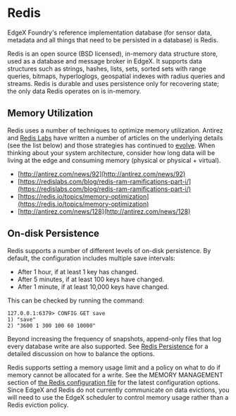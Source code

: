 # Redis

EdgeX Foundry's reference implementation database (for sensor data, metadata and all things that need to be persisted in a database) is Redis.

Redis is an open source (BSD licensed), in-memory data structure store, used as a database and message broker in EdgeX. It supports data structures such as strings, hashes, lists, sets, sorted sets with range queries, bitmaps, hyperloglogs, geospatial indexes with radius queries and streams. Redis is durable and uses persistence only for recovering state; the only data Redis operates on is in-memory.

## Memory Utilization

Redis uses a number of techniques to optimize memory utilization. Antirez and [Redis Labs](https://redislabs.com/) have written a number of articles on the underlying details (see the list below) and those strategies has continued to [evolve](http://antirez.com/news/128). When thinking about your system architecture, consider how long data will be living at the edge and consuming memory (physical or physical + virtual).

- [http://antirez.com/news/92](http://antirez.com/news/92)
- [https://redislabs.com/blog/redis-ram-ramifications-part-i/](https://redislabs.com/blog/redis-ram-ramifications-part-i/)
- [https://redis.io/topics/memory-optimization](https://redis.io/topics/memory-optimization)
- [http://antirez.com/news/128](http://antirez.com/news/128)

## On-disk Persistence

Redis supports a number of different levels of on-disk persistence. By default, the configuration includes multiple save intervals:

- After 1 hour, if at least 1 key has changed.
- After 5 minutes, if at least 100 keys have changed.
- After 1 minute, if at least 10,000 keys have changed.

This can be checked by running the command:
```shell
127.0.0.1:6379> CONFIG GET save
1) "save"
2) "3600 1 300 100 60 10000"
```

Beyond increasing the frequency of snapshots, append-only files that log every database write are also supported. See [Redis Persistence](https://redis.io/topics/persistence) for a detailed discussion on how to balance the options.

Redis supports setting a memory usage limit and a policy on what to do if memory cannot be allocated for a write. See the MEMORY MANAGEMENT section of [the Redis configuration file](https://raw.githubusercontent.com/antirez/redis/7.0/redis.conf) for the latest configuration options. Since EdgeX and Redis do not currently communicate on data evictions, you will need to use the EdgeX scheduler to control memory usage rather than a Redis eviction policy.